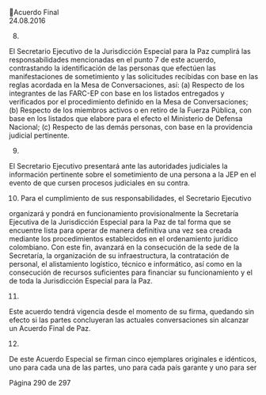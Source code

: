 Acuerdo Final  
24.08.2016 

8.

El  Secretario  Ejecutivo  de  la  Jurisdicción  Especial  para  la  Paz  cumplirá  las 
responsabilidades mencionadas en el punto 7 de este acuerdo, contrastando 
la  identificación  de  las  personas  que  efectúen  las  manifestaciones  de 
sometimiento y las solicitudes recibidas con base en las reglas acordada en la 
Mesa de Conversaciones, así: (a) Respecto de los integrantes de las FARC-EP 
con base en los listados entregados y verificados por el procedimiento definido 
en  la  Mesa  de  Conversaciones;  (b)  Respecto  de  los  miembros  activos  o  en 
retiro de la Fuerza Pública, con base en los listados que elabore para el efecto 
el Ministerio de Defensa Nacional; (c) Respecto de las demás personas, con 
base en la providencia judicial pertinente. 
 

9.

El  Secretario  Ejecutivo  presentará  ante  las  autoridades  judiciales  la 
información pertinente sobre el sometimiento de una persona a la JEP en el 
evento de que cursen procesos judiciales en su contra. 
 

10. Para  el  cumplimiento  de  sus  responsabilidades,  el  Secretario  Ejecutivo 

organizará  y  pondrá  en  funcionamiento  provisionalmente  la  Secretaría 
Ejecutiva de la Jurisdicción Especial para la Paz de tal forma que se encuentre 
lista  para  operar  de  manera  definitiva  una  vez  sea  creada  mediante  los 
procedimientos  establecidos  en  el  ordenamiento  jurídico  colombiano.  Con 
este fin, avanzará en la consecución de la sede de la Secretaría, la organización 
de  su  infraestructura,  la  contratación  de  personal,  el  alistamiento  logístico, 
técnico e informático, así como en la consecución de recursos suficientes para 
financiar su funcionamiento y el de toda la Jurisdicción Especial para la Paz. 
 
 
11.

Este acuerdo tendrá vigencia desde el momento de su firma, quedando sin 
efecto  si  las  partes  concluyeran  las  actuales  conversaciones  sin  alcanzar  un 
Acuerdo Final de Paz. 
 

12.

De  este  Acuerdo  Especial  se  firman  cinco  ejemplares  originales  e  idénticos, 
uno para cada una de las partes, uno para cada país garante y uno para ser 

Página 290 de 297 
 

